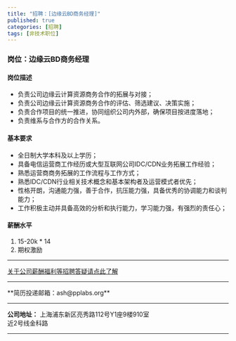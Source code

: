 ```yaml
---
title: "招聘：[边缘云BD商务经理]"
published: true
categories: [招聘]
tags: [非技术职位]
---
```



### 岗位：边缘云BD商务经理
#### 岗位描述
- 负责公司边缘云计算资源商务合作的拓展与对接；
- 负责公司边缘云计算资源商务合作的评估、筛选建议、决策实施；
- 负责合作项目的统一推进，协同组织公司内外部，确保项目按进度落地；
- 负责维系与合作方的合作关系。

#### 基本要求
- 全日制大学本科及以上学历；
- 具备电信运营商工作经历或大型互联网公司IDC/CDN业务拓展工作经验；
- 熟悉运营商商务拓展的工作流程与工作方式；
- 熟悉IDC/CDN行业相关技术概念和基本架构者及运营模式者优先；
- 性格开朗，沟通能力强，善于合作，抗压能力强，具备优秀的协调能力和谈判能力；
- 工作积极主动并具备高效的分析和执行能力，学习能力强，有强烈的责任心；

#### 薪酬水平
1. 15-20k * 14
2. 期权激励
<hr>

[关于公司薪酬福利等招聘答疑请点此了解](http://ashma.info/2019/03/01/Q&A-of-hiring/)

<hr>
**简历投递邮箱：ash@pplabs.org**

<hr/>

**公司地址：** 上海浦东新区亮秀路112号Y1座9楼910室<br/>
近2号线金科路<br/>

<hr>
